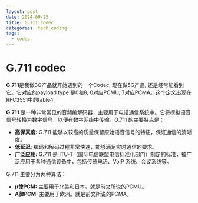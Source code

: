 ```yaml
---
layout: post
date: 2024-09-25
title: G.711 Codec
categories: tech_coding
tags:
  - codec
---
```

# G.711 codec
**G.711**是我做3G产品就开始遇到的一个Codec, 现在做5G产品, 还是经常能看到它。它对应的payload type 是0和8, 0对应PCMU, 7对应PCMA。这个定义出现在RFC3551中的table4。

**G.711** 是一种非常常见的音频编解码器，主要用于电话通信系统中。它将模拟语音信号转换为数字信号，以便在数字网络中传输。G.711 的主要特点是：

* **高保真度:** G.711 能够以较高的质量保留原始语音信号的特征，保证通信的清晰度。
* **低延迟:** 编码和解码过程非常快速，能够满足实时通信的要求。
* **广泛应用:** G.711 是 ITU-T（国际电信联盟电信标准化部门）制定的标准，被广泛应用于各种通信设备中，包括传统电话、VoIP 系统、会议系统等。


G.711 主要分为两种算法：

* **μ律PCM:** 主要用于北美和日本。就是前文所说的PCMU。
* **A律PCM:** 主要用于欧洲。就是前文所说的PCMA。